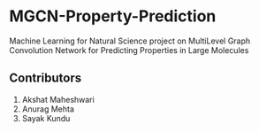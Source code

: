 # MGCN-Property-Prediction
Machine Learning for Natural Science project on MultiLevel Graph Convolution Network for Predicting Properties in Large Molecules

## Contributors
1. Akshat Maheshwari
2. Anurag Mehta
3. Sayak Kundu
